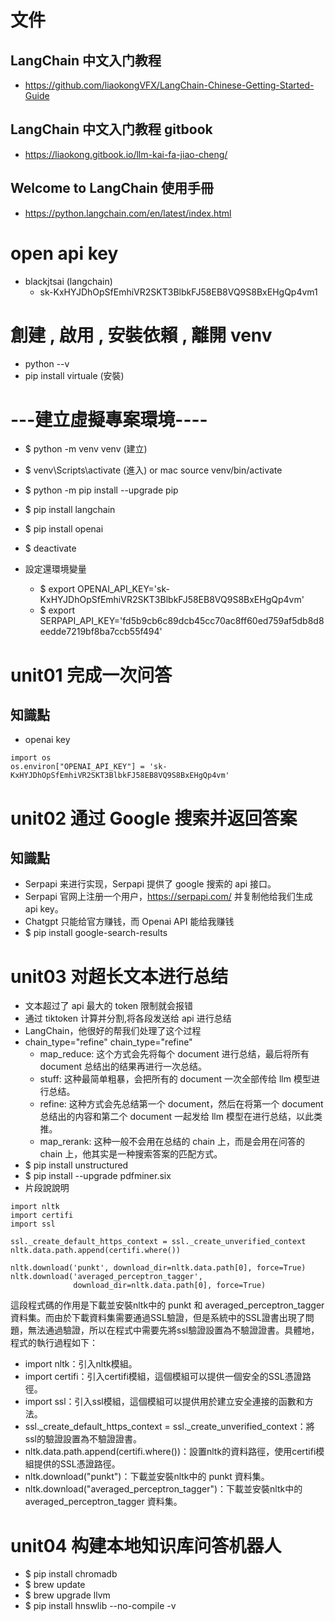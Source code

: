 # 文件
## LangChain 中文入门教程
+ https://github.com/liaokongVFX/LangChain-Chinese-Getting-Started-Guide
## LangChain 中文入门教程 gitbook
+ https://liaokong.gitbook.io/llm-kai-fa-jiao-cheng/
## Welcome to LangChain 使用手冊
+ https://python.langchain.com/en/latest/index.html

# open api key
+ blackjtsai (langchain)
  + sk-KxHYJDhOpSfEmhiVR2SKT3BlbkFJ58EB8VQ9S8BxEHgQp4vm1


# 創建 , 啟用 , 安裝依賴 , 離開 venv
+ python --v
+ pip install virtuale (安裝)

# ---建立虛擬專案環境----
+ $ python -m venv venv  (建立)
+ $ venv\Scripts\activate (進入) or mac source venv/bin/activate

+ $ python  -m pip install --upgrade pip
+ $ pip install langchain
+ $ pip install openai

+ $ deactivate
+ 設定還環境變量
  + $ export OPENAI_API_KEY='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'
  + $ export SERPAPI_API_KEY='fd5b9cb6c89dcb45cc70ac8ff60ed759af5db8d8eedde7219bf8ba7ccb55f494'


# unit01 完成一次问答
## 知識點
+ openai key
```
import os
os.environ["OPENAI_API_KEY"] = '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'
```

# unit02 通过 Google 搜索并返回答案
## 知識點
+ Serpapi 来进行实现，Serpapi 提供了 google 搜索的 api 接口。
+ Serpapi 官网上注册一个用户，https://serpapi.com/ 并复制他给我们生成 api key。
+ Chatgpt 只能给官方赚钱，而 Openai API 能给我赚钱
+ $ pip install google-search-results

# unit03 对超长文本进行总结
+ 文本超过了 api 最大的 token 限制就会报错
+ 通过 tiktoken 计算并分割,将各段发送给 api 进行总结
+ LangChain，他很好的帮我们处理了这个过程
+ chain_type="refine" chain_type="refine"
  + map_reduce: 这个方式会先将每个 document 进行总结，最后将所有 document 总结出的结果再进行一次总结。
  + stuff: 这种最简单粗暴，会把所有的 document 一次全部传给 llm 模型进行总结。
  + refine: 这种方式会先总结第一个 document，然后在将第一个 document 总结出的内容和第二个 document 一起发给 llm 模型在进行总结，以此类推。
  + map_rerank: 这种一般不会用在总结的 chain 上，而是会用在问答的 chain 上，他其实是一种搜索答案的匹配方式。
+ $ pip install unstructured
+ $ pip install --upgrade pdfminer.six
+ 片段說說明
```
import nltk
import certifi
import ssl

ssl._create_default_https_context = ssl._create_unverified_context
nltk.data.path.append(certifi.where())

nltk.download('punkt', download_dir=nltk.data.path[0], force=True)
nltk.download('averaged_perceptron_tagger',
              download_dir=nltk.data.path[0], force=True)
```
這段程式碼的作用是下載並安裝nltk中的 punkt 和 averaged_perceptron_tagger 資料集。而由於下載資料集需要通過SSL驗證，但是系統中的SSL證書出現了問題，無法通過驗證，所以在程式中需要先將ssl驗證設置為不驗證證書。具體地，程式的執行過程如下：

  + import nltk：引入nltk模組。
  + import certifi：引入certifi模組，這個模組可以提供一個安全的SSL憑證路徑。
  + import ssl：引入ssl模組，這個模組可以提供用於建立安全連接的函數和方法。
  + ssl._create_default_https_context = ssl._create_unverified_context：將ssl的驗證設置為不驗證證書。
  + nltk.data.path.append(certifi.where())：設置nltk的資料路徑，使用certifi模組提供的SSL憑證路徑。
  + nltk.download("punkt")：下載並安裝nltk中的 punkt 資料集。
  + nltk.download("averaged_perceptron_tagger")：下載並安裝nltk中的 averaged_perceptron_tagger 資料集。

# unit04 构建本地知识库问答机器人
+ $ pip install chromadb
+ $ brew update
+ $ brew upgrade llvm
+ $ pip install hnswlib --no-compile -v


#

